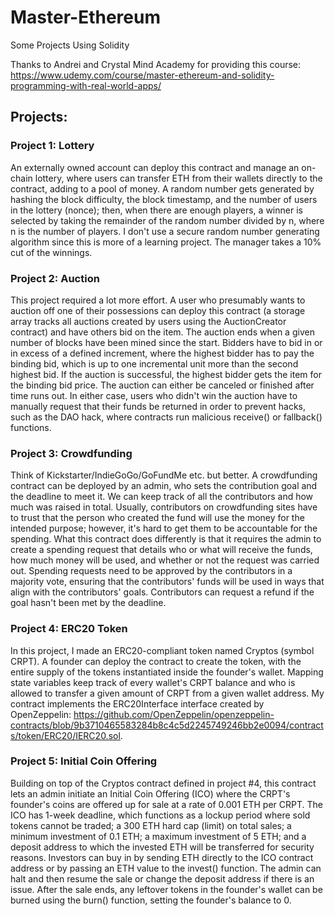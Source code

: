 # Master-Ethereum
 Some Projects Using Solidity

 Thanks to Andrei and Crystal Mind Academy for providing this course: https://www.udemy.com/course/master-ethereum-and-solidity-programming-with-real-world-apps/ 

 ## Projects:

 ### Project 1: Lottery
 An externally owned account can deploy this contract and manage an on-chain lottery, where users can transfer ETH from their wallets directly to the contract, adding to a pool of money. A random number gets generated by hashing the block difficulty, the block timestamp, and the number of users in the lottery (nonce); then, when there are enough players, a winner is selected by taking the remainder of the random number divided by n, where n is the number of players. I don't use a secure random number generating algorithm since this is more of a learning project. The manager takes a 10% cut of the winnings. 

 ### Project 2: Auction
 This project required a lot more effort. A user who presumably wants to auction off one of their possessions can deploy this contract (a storage array tracks all auctions created by users using the AuctionCreator contract) and have others bid on the item. The auction ends when a given number of blocks have been mined since the start. Bidders have to bid in or in excess of a defined increment, where the highest bidder has to pay the binding bid, which is up to one incremental unit more than the second highest bid. If the auction is successful, the highest bidder gets the item for the binding bid price. The auction can either be canceled or finished after time runs out. In either case, users who didn't win the auction have to manually request that their funds be returned in order to prevent hacks, such as the DAO hack, where contracts run malicious receive() or fallback() functions.

### Project 3: Crowdfunding
Think of Kickstarter/IndieGoGo/GoFundMe etc. but better. A crowdfunding contract can be deployed by an admin, who sets the contribution goal and the deadline to meet it. We can keep track of all the contributors and how much was raised in total. Usually, contributors on crowdfunding sites have to trust that the person who created the fund will use the money for the intended purpose; however, it's hard to get them to be accountable for the spending. What this contract does differently is that it requires the admin to create a spending request that details who or what will receive the funds, how much money will be used, and whether or not the request was carried out. Spending requests need to be approved by the contributors in a majority vote, ensuring that the contributors' funds will be used in ways that align with the contributors' goals. Contributors can request a refund if the goal hasn't been met by the deadline.

### Project 4: ERC20 Token
In this project, I made an ERC20-compliant token named Cryptos (symbol CRPT). A founder can deploy the contract to create the token, with the entire supply of the tokens instantiated inside the founder's wallet. Mapping state variables keep track of every wallet's CRPT balance and who is allowed to transfer a given amount of CRPT from a given wallet address. My contract implements the ERC20Interface interface created by OpenZeppelin: https://github.com/OpenZeppelin/openzeppelin-contracts/blob/9b3710465583284b8c4c5d2245749246bb2e0094/contracts/token/ERC20/IERC20.sol. 

### Project 5: Initial Coin Offering
Building on top of the Cryptos contract defined in project #4, this contract lets an admin initiate an Initial Coin Offering (ICO) where the CRPT's founder's coins are offered up for sale at a rate of 0.001 ETH per CRPT. The ICO has 1-week deadline, which functions as a lockup period where sold tokens cannot be traded; a 300 ETH hard cap (limit) on total sales; a minimum investment of 0.1 ETH; a maximum investment of 5 ETH; and a deposit address to which the invested ETH will be transferred for security reasons. Investors can buy in by sending ETH directly to the ICO contract address or by passing an ETH value to the invest() function. The admin can halt and then resume the sale or change the deposit address if there is an issue. After the sale ends, any leftover tokens in the founder's wallet can be burned using the burn() function, setting the founder's balance to 0.